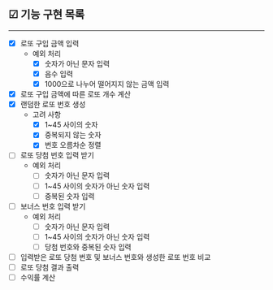 ## ☑ 기능 구현 목록

---

- [x] 로또 구입 금액 입력
    - 예외 처리
        - [x] 숫자가 아닌 문자 입력
        - [x] 음수 입력
        - [x] 1000으로 나누어 떨어지지 않는 금액 입력
- [x] 로또 구입 금액에 따른 로또 개수 계산
- [x] 랜덤한 로또 번호 생성
    - 고려 사항
        - [x] 1~45 사이의 숫자
        - [x] 중복되지 않는 숫자
        - [x] 번호 오름차순 정렬
- [ ] 로또 당첨 번호 입력 받기
    - 예외 처리
        - [ ] 숫자가 아닌 문자 입력
        - [ ] 1~45 사이의 숫자가 아닌 숫자 입력
        - [ ] 중복된 숫자 입력
- [ ] 보너스 번호 입력 받기
    - 예외 처리
        - [ ] 숫자가 아닌 문자 입력
        - [ ] 1~45 사이의 숫자가 아닌 숫자 입력
        - [ ] 당첨 번호와 중복된 숫자 입력
- [ ] 입력받은 로또 당첨 번호 및 보너스 번호와 생성한 로또 번호 비교
- [ ] 로또 당첨 결과 출력
- [ ] 수익률 계산
